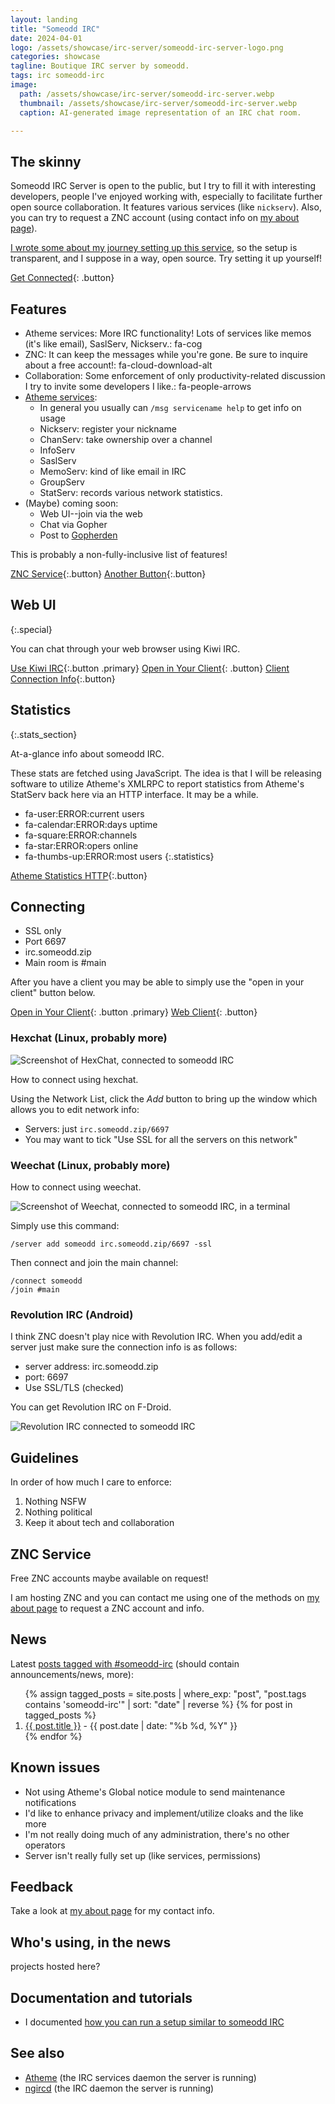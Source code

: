 ```yaml
---
layout: landing
title: "Someodd IRC"
date: 2024-04-01
logo: /assets/showcase/irc-server/someodd-irc-server-logo.png
categories: showcase
tagline: Boutique IRC server by someodd.
tags: irc someodd-irc
image:
  path: /assets/showcase/irc-server/someodd-irc-server.webp
  thumbnail: /assets/showcase/irc-server/someodd-irc-server.webp
  caption: AI-generated image representation of an IRC chat room.

---
```


## The skinny

Someodd IRC Server is open to the public, but I try to fill it with interesting developers, people I've enjoyed working with, especially to facilitate further open source collaboration. It features various services (like `nickserv`). Also, you can try to request a ZNC account (using contact info on [my about page](/about)).

 [I wrote some about my journey setting up this service](/notes/irc-server), so the setup is transparent, and I suppose in a way, open source. Try setting it up yourself!

[Get Connected](#connecting){: .button}

## Features

* Atheme services: More IRC functionality! Lots of services like memos (it's like email), SaslServ, Nickserv.: fa-cog
* ZNC: It can keep the messages while you're gone. Be sure to inquire about a free account!: fa-cloud-download-alt
* Collaboration: Some enforcement of only productivity-related discussion I try to invite some developers I like.: fa-people-arrows
* [Atheme services](https://atheme.dev/):
  * In general you usually can `/msg servicename help` to get info on usage
  * Nickserv: register your nickname
  * ChanServ: take ownership over a channel
  * InfoServ
  * SaslServ
  * MemoServ: kind of like email in IRC
  * GroupServ
  * StatServ: records various network statistics.
* (Maybe) coming soon:
  * Web UI--join via the web
  * Chat via Gopher
  * Post to [Gopherden](/showcase/gopherden)

This is probably a non-fully-inclusive list of features!

[ZNC Service](#znc-service){:.button}
[Another Button](#znc-service){:.button}

## Web UI
{:.special}

You can chat through your web browser using Kiwi IRC.

[Use Kiwi IRC](https://kiwiirc.com/nextclient/#irc://irc.someodd.zip:+6697/#main){:.button .primary}
[Open in Your Client](ircs://irc.someodd.zip:6697/main){: .button}
[Client Connection Info](#connecting){:.button}

##  Statistics
{:.stats_section}

At-a-glance info about someodd IRC. 

These stats are fetched using JavaScript. The idea is that I will be releasing software to utilize Atheme's XMLRPC to report statistics from Atheme's StatServ back here via an HTTP interface. It may be a while.

* fa-user:ERROR:current users
* fa-calendar:ERROR:days uptime
* fa-square:ERROR:channels
* fa-star:ERROR:opers online
* fa-thumbs-up:ERROR:most users
{:.statistics}

[Atheme Statistics HTTP](https://github.com/someodd/atheme-stats-http){:.button}

## Connecting

* SSL only
* Port 6697
* irc.someodd.zip
* Main room is #main

After you  have a client you may be able to simply use the "open in your client" button below.

[Open in Your Client](ircs://irc.someodd.zip:6697/main){: .button .primary}
[Web Client](#web-ui){: .button}

### Hexchat (Linux, probably more)

![Screenshot of HexChat, connected to someodd IRC](/assets/showcase/irc-server/someodd-irc-hexchat.png)

How to connect using hexchat.

Using the Network List, click the *Add* button to bring up the window which allows you to edit network info:

* Servers: just `irc.someodd.zip/6697`
* You may want to tick "Use SSL for all the servers on this network"

### Weechat (Linux, probably more)

How to connect using weechat.

![Screenshot of Weechat, connected to someodd IRC, in a terminal](/assets/showcase/irc-server/someodd-irc-weechat.png)

Simply use this command:

```
/server add someodd irc.someodd.zip/6697 -ssl
```

Then connect and join the main channel:

```
/connect someodd
/join #main
```

### Revolution IRC (Android)

I think ZNC doesn't play nice with Revolution IRC. When you add/edit a server just make sure the connection info is as follows:

* server address: irc.someodd.zip
* port: 6697
* Use SSL/TLS (checked)

You can get Revolution IRC on F-Droid.

![Revolution IRC connected to someodd IRC](/assets/showcase/irc-server/someodd-irc-revolution-irc.png)

## Guidelines

In order of how much I care to enforce:

1. Nothing NSFW
1. Nothing political
1. Keep it about tech and collaboration

## ZNC Service

Free ZNC accounts maybe available on request!

I am hosting ZNC and you can contact me using one of the methods on [my about page](/about) to request a ZNC account and info.

## News

Latest [posts tagged with #someodd-irc](/tags/#someodd-irc) (should contain announcements/news, more):

<ol>
  {% assign tagged_posts = site.posts | where_exp: "post", "post.tags contains 'someodd-irc'" | sort: "date" | reverse %}
  {% for post in tagged_posts %}
    <li>
      <a href="{{ post.url | prepend: site.baseurl }}">{{ post.title }}</a>
      <span>- {{ post.date | date: "%b %d, %Y" }}</span> <!-- Customizing the date format -->
    </li>
  {% endfor %}
</ol>

## Known issues

* Not using Atheme's Global notice module to send maintenance notifications
* I'd like to enhance privacy and implement/utilize cloaks and the like more
* I'm not really doing much of any administration, there's no other operators
* Server isn't really fully set up (like services, permissions)

## Feedback

Take a look at [my about page](/about) for my contact info.

## Who's using, in the news

projects hosted here?

## Documentation and tutorials

* I documented [how you can run a setup similar to someodd IRC](/notes/irc-server)

## See also

* [Atheme](https://atheme.dev) (the IRC services daemon the server is running)
* [ngircd](https://ngircd.barton.de/) (the IRC daemon the server is running)

<script>
// this script could be abstracted out so it's all just provided by markdown and not hardcoded into the makdown, this will make having stats for various things nicer
function replaceTextInListItem(matchText, replaceText) {
  // Get the <ul> element with the class 'statistics'
  const ul = document.querySelector('ul.statistics');

  // Find all <li> elements inside the <ul> element
  const liElements = ul.querySelectorAll('li');

  // Iterate over each <li> element
  liElements.forEach(li => {
    // Get the child nodes of the <li> element
    const childNodes = li.childNodes;

    // Initialize an empty string to store the text content
    let liText = '';

    // Iterate over each child node
    childNodes.forEach(node => {
      // Check if the child node is a text node
      if (node.nodeType === Node.TEXT_NODE) {
        // Append the text content of the text node to the liText string
        liText += node.nodeValue.trim();
      }
    });

    // Check if the concatenated text content matches the specified matchText
    if (liText === matchText) {
      // Find the <strong> element inside the <li>
      const strongElement = li.querySelector('strong');

      // Replace the text content of the <strong> element with the specified replaceText
      strongElement.textContent = replaceText;
    }
  });
}

fetch('https://irc.someodd.zip/stats.json')
  .then(response => response.json())
  .then(data => {
    // Parse the JSON object
    const numberOfChannelsFormed = data['number of channels formed'];
    const numberOfServices = data['number of services'];
    const currentNumberOfUsers = data['current number of users'];
    const highestConnectionCount = data['highest connection count'];
    const operatorsOnline = data['operators online'];
    const ngircdUptimeDays = data['ngircd uptime days'];
    const athemeUptimeDays = data['atheme uptime days'];

    // Display the parsed data
    replaceTextInListItem("channels", numberOfChannelsFormed);
    replaceTextInListItem("current users", currentNumberOfUsers);
    replaceTextInListItem("most users", highestConnectionCount);
  	replaceTextInListItem("days uptime", ngircdUptimeDays);
  	replaceTextInListItem("opers online", operatorsOnline);
  })
  .catch(error => {
    console.error('Error fetching data:', error);
  });
</script>